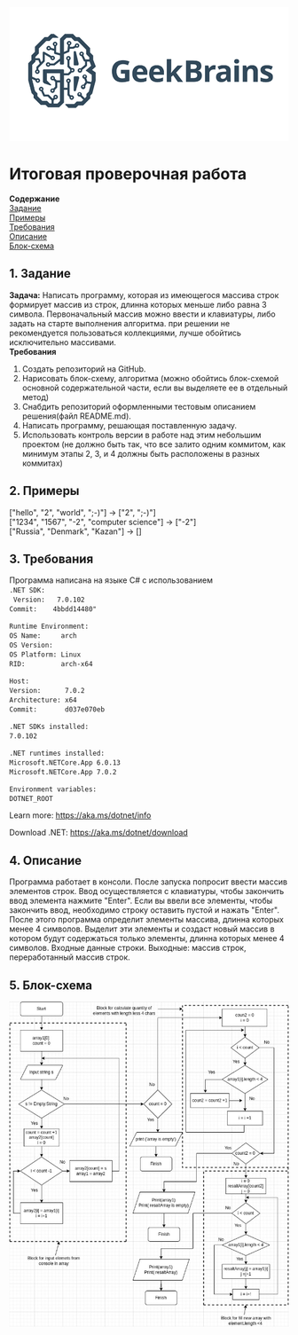 ![https:\\geekbrains.ru](geekbrains.png)
# Итоговая проверочная работа
**Содержание**  
[Задание](#1-задание)  
[Примеры](#2-примеры)  
[Требования](#3-требования)  
[Описание](#4-описание)  
[Блок-схема](#5-блок-схема)  

## 1. Задание
**Задача:** Написать программу, которая из имеющегося массива строк формирует массив из строк, длинна которых меньше либо равна 3 символа. Первоначальный массив можно ввести и клавиатуры, либо задать на старте выполнения алгоритма. при решении не рекомендуется пользоваться коллекциями, лучше обойтись исключительно массивами.  
**Требования**  
1. Создать репозиторий на GitHub.
2. Нарисовать блок-схему, алгоритма (можно обойтись блок-схемой основной содержательной части, если вы выделяете ее в отдельный метод)  
3. Снабдить репозиторий оформленными тестовым описанием решения(файл README.md).  
4. Написать программу, решающая поставленную задачу.
5. Использовать контроль версии в работе над этим небольшим проектом (не должно быть так, что все залито одним коммитом, как минимум этапы 2, 3, и 4 должны быть расположены в разных коммитах)  

## 2. Примеры
["hello", "2", "world", ";-)"] -> ["2", ";-)"]  
["1234", "1567", "-2", "computer science"] -> ["-2"]  
["Russia", "Denmark", "Kazan"] -> []

## 3. Требования  
Программа написана на языке С# с использованием  
 `.NET SDK:`  
` Version:   7.0.102`  
 `Commit:    4bbdd14480"`

`Runtime Environment:`  
 `OS Name:     arch`  
 `OS Version: `   
 `OS Platform: Linux`  
` RID:         arch-x64  `

`Host:`  
  `Version:      7.0.2`  
  `Architecture: x64`  
  `Commit:       d037e070eb`  

`.NET SDKs installed:`  
  `7.0.102`  

`.NET runtimes installed:`  
  `Microsoft.NETCore.App 6.0.13`  
  `Microsoft.NETCore.App 7.0.2 `  

`Environment variables:`  
  `DOTNET_ROOT`   

Learn more:
  https://aka.ms/dotnet/info

Download .NET:
  https://aka.ms/dotnet/download  

## 4. Описание  

Программа работает в консоли. После запуска попросит ввести массив элементов строк.
Ввод осуществляется с клавиатуры, чтобы закончить ввод элемента нажмите "Enter". Если вы ввели все элементы, чтобы закончить ввод, необходимо строку оставить пустой и нажать "Enter". После этого программа определит элементы массива, длинна которых менее 4 символов. Выделит эти элементы и создаст новый массив в котором будут содержаться только элементы, длинна которых менее 4 символов. Входные данные строки. Выходные: массив строк, переработанный массив строк.  

## 5. Блок-схема  
![](diagram.jpg)